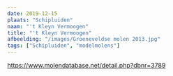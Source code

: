 ```yaml
---
date: 2019-12-15
plaats: "Schipluiden"
naam: "'t Kleyn Vermoogen"
title: "'t Kleyn Vermoogen"
afbeelding: "/images/Groeneveldse molen 2013.jpg"
tags: ["Schipluiden", "modelmolens"]
---
```


https://www.molendatabase.net/detail.php?dbnr=3789